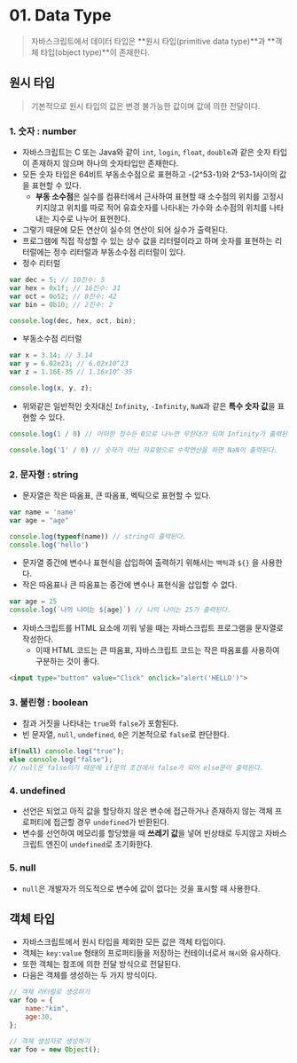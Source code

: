 # 01. Data Type

> 자바스크립트에서 데이터 타입은 **원시 타입(primitive data type)**과 **객체 타입(object type)**이 존재한다.



## 원시 타입

> 기본적으로 원시 타입의 값은 변경 불가능한 값이며 값에 의한 전달이다.



### 1. 숫자 : number

- 자바스크립트는 C 또는 Java와 같이 `int`, `login`, `float`, `double`과 같은 숫자 타입이 존재하지 않으며 하나의 숫자타입만 존재한다.
- 모든 숫자 타입은 64비트 부동소수점으로 표현하고 -(2^53-1)와 2^53-1사이의 값을 표현할 수 있다.
  - **부동 소수점**은 실수를 컴퓨터에서 근사하여 표현할 때 소수점의 위치를 고정시키지않고 위치를 따로 적어 유효숫자를 나타내는 가수와 소수점의 위치를 나타내는 지수로 나누어 표현한다.
- 그렇기 때문에 모든 연산이 실수의 연산이 되어 실수가 출력된다.
- 프로그램에 직접 작성할 수 있는 상수 값을 리터럴이라고 하며 숫자를 표현하는 리터럴에는 정수 리터럴과 부동소수점 리터럴이 있다.
- 정수 리터럴

```javascript
var dec = 5; // 10진수: 5
var hex = 0x1f; // 16진수: 31
var oct = 0o52; // 8진수: 42
var bin = 0b10; // 2진수: 2

console.log(dec, hex, oct, bin);
```

- 부동소수점 리터럴

```javascript
var x = 3.14; // 3.14
var y = 6.02e23; // 6.02x10^23
var z = 1.16E-35 // 1.16x10^-35

console.log(x, y, z);
```

- 위와같은 일반적인 숫자대신 `Infinity`, `-Infinity`, `NaN`과 같은 **특수 숫자 값**을 표현할 수 있다.

```javascript
console.log(1 / 0) // 어떠한 정수든 0으로 나누면 무한대가 되며 Infinity가 출력된다.

console.log('1' / 0) // 숫자가 아닌 자료형으로 수학연산을 하면 NaN이 출력된다.
```



### 2. 문자형 : string

- 문자열은 작은 따옴표, 큰 따옴표, 벡틱으로 표현할 수 있다.

```javascript
var name = 'name'
var age = "age"

console.log(typeof(name)) // string이 출력된다.
console.log('hello')
```

- 문자열 중간에 변수나 표현식을 삽입하여 출력하기 위해서는 `백틱`과 `${}` 을 사용한다.
- 작은 따옴표나 큰 따옴표는 중간에 변수나 표현식을 삽입할 수 없다.

```javascript
var age = 25
console.log(`나의 나이는 ${age}`) // 나의 나이는 25가 출력된다.
```

- 자바스크립트를 HTML 요소에 끼워 넣을 때는 자바스크립트 프로그램을 문자열로 작성한다.
  - 이때 HTML 코드는 큰 따옴표, 자바스크립트 코드는 작은 따옴표를 사용하여 구분하는 것이 좋다.

```html
<input type="button" value="Click" onclick="alert('HELLO')">
```



### 3. 불린형 : boolean

- 참과 거짓을 나타내는 `true`와 `false`가 포함된다.
- 빈 문자열, `null`, `undefined`, `0`은 기본적으로 `false`로 판단한다.

```javascript
if(null) console.log("true");
else console.log("false");
// null은 false이기 때문에 if문의 조건에서 false가 되어 else문이 출력된다.
```



### 4. undefined

- 선언은 되었고 아직 값을 할당하지 않은 변수에 접근하거나 존재하지 않는 객체 프로퍼티에 접근할 경우 `undefined`가 반환된다.
- 변수를 선언하여 메모리를 할당했을 때 **쓰레기 값**을 넣어 빈상태로 두지않고 자바스크립트 엔진이 `undefined`로 초기화한다.



### 5. null

- `null`은 개발자가 의도적으로 변수에 값이 없다는 것을 표시할 때 사용한다.





## 객체 타입

- 자바스크립트에서 원시 타입을 제외한 모든 값은 객체 타입이다. 
- 객체는 `key:value` 형태의 프로퍼티들을 저장하는 컨테이너로서 `해시`와 유사하다.
- 또한 객체는 참조에 의한 전달 방식으로 전달된다.
- 다음은 객체를 생성하는 두 가지 방식이다.

```javascript
// 객체 리터럴로 생성하기
var foo = {
    name:"kim",
    age:30,
};

// 객체 생성자로 생성하기
var foo = new Object();
```

